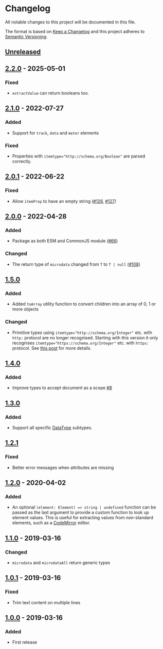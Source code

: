 # Changelog

All notable changes to this project will be documented in this file.

The format is based on [Keep a Changelog](http://keepachangelog.com/)
and this project adheres to [Semantic Versioning](http://semver.org/).

## [Unreleased]

## [2.2.0] - 2025-05-01
### Fixed
- `extractValue` can return booleans too.

## [2.1.0] - 2022-07-27
### Added
- Support for `track`, `data` and `meter` elements

### Fixed
- Properties with `itemtype="http://schema.org/Boolean"` are parsed correctly.

## [2.0.1] - 2022-06-22
### Fixed
- Allow `itemProp` to have an empty string ([#126](https://github.com/cucumber/microdata/issues/126), [#127](https://github.com/cucumber/microdata/pull/127))

## [2.0.0] - 2022-04-28
### Added
- Package as both ESM and CommonJS module ([#66](https://github.com/cucumber/microdata/pull/66))

### Changed
- The return type of `microdata` changed from `T` to `T | null` ([#108](https://github.com/cucumber/microdata/pull/108))

## [1.5.0]
### Added
- Added `toArray` utility function to convert children into an array of 0, 1 or more objects

### Changed
- Primitive types using `itemtype="http://schema.org/Integer"` etc. with `http:` protocol are no longer recognised.
Starting with this version it only recognises `itemtype="https://schema.org/Integer"` etc. with `https:` protocol.
See [this post](https://stackoverflow.com/questions/55242400/itemtype-with-http-or-better-https) for more details.

## [1.4.0]
### Added
- Improve types to accept document as a scope [#8](https://github.com/cucumber/microdata/pull/8)

## [1.3.0]
### Added
- Support all specific [DataType](https://schema.org/DataType) subtypes.

## [1.2.1]
### Fixed
- Better error messages when attributes are missing

## [1.2.0] - 2020-04-02
### Added
- An optional `(element: Element) => string | undefined` function can be passed as the last argument to
provide a custom function to look up element values. This is useful for extracting values from non-standard
elements, such as a [CodeMirror](https://codemirror.net/) editor.

## [1.1.0] - 2019-03-16
### Changed
- `microdata` and `microdataAll` return generic types

## [1.0.1] - 2019-03-16
### Fixed
- Trim text content on multiple lines

## [1.0.0] - 2019-03-16
### Added
- First release

[Unreleased]: https://github.com/cucumber/microdata/compare/v2.2.0...HEAD
[2.2.0]: https://github.com/cucumber/microdata/compare/v2.1.0...v2.2.0
[2.1.0]: https://github.com/cucumber/microdata/compare/v2.0.1...v2.1.0
[2.0.1]: https://github.com/cucumber/microdata/compare/v2.0.0...v2.0.1
[2.0.0]: https://github.com/cucumber/microdata/compare/v1.5.0...v2.0.0
[1.5.0]: https://github.com/cucumber/microdata/compare/v1.4.0...v1.5.0
[1.4.0]: https://github.com/cucumber/microdata/compare/v1.3.0...v1.4.0
[1.3.0]: https://github.com/cucumber/microdata/compare/v1.2.1...v1.3.0
[1.2.1]: https://github.com/cucumber/microdata/compare/v1.2.0...v1.2.1
[1.2.0]: https://github.com/cucumber/microdata/compare/v1.1.0...v1.2.0
[1.1.0]: https://github.com/cucumber/microdata/compare/v1.0.1...v1.1.0
[1.0.1]: https://github.com/cucumber/microdata/compare/v1.0.0...v1.0.1
[1.0.0]: https://github.com/cucumber/microdata/releases/tag/v1.0.0
